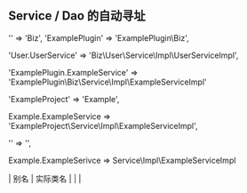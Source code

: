 ## Service / Dao 的自动寻址



'' => 'Biz',
'ExamplePlugin' => 'ExamplePlugin\Biz',



'User.UserService'  => 'Biz\User\Service\Impl\UserServiceImpl',

'ExamplePlugin.ExampleService' => 'ExamplePlugin\Biz\Service\Impl\ExampleServiceImpl'


'ExampleProject\' => 'Example',

Example.ExampleService => 'ExampleProject\Service\Impl\ExampleServiceImpl',

'' => '',

Example.ExampleSerivce => Service\Impl\ExampleServiceImpl

| 别名  | 实际类名 |
|       | 